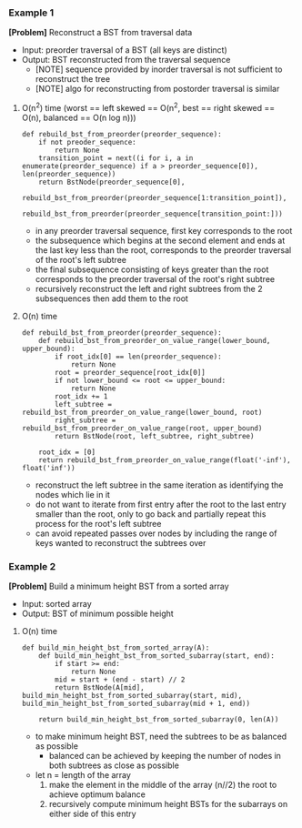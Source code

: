 ### Example 1
**[Problem]** Reconstruct a BST from traversal data
- Input: preorder traversal of a BST (all keys are distinct)
- Output: BST reconstructed from the traversal sequence
    + [NOTE] sequence provided by inorder traversal is not sufficient to reconstruct the tree
    + [NOTE] algo for reconstructing from postorder traversal is similar 

1. O(n<sup>2</sup>) time (worst == left skewed == O(n<sup>2</sup>, best == right skewed == O(n), balanced == O(n log n)))
    ```
    def rebuild_bst_from_preorder(preorder_sequence):
        if not preoder_sequence:
            return None
        transition_point = next((i for i, a in enumerate(preorder_sequence) if a > preorder_sequence[0]), len(preorder_sequence))
        return BstNode(preorder_sequence[0], 
                rebuild_bst_from_preorder(preorder_sequence[1:transition_point]), 
                rebuild_bst_from_preorder(preorder_sequence[transition_point:]))
    ```

    - in any preorder traversal sequence, first key corresponds to the root
    - the subsequence which begins at the second element and ends at the last key less than the root, corresponds to the preorder traversal of the root's left subtree
    - the final subsequence consisting of keys greater than the root corresponds to the preorder traversal of the root's right subtree
    - recursively reconstruct the left and right subtrees from the 2 subsequences then add them to the root

2. O(n) time
    ```
    def rebuild_bst_from_preorder(preorder_sequence):
        def rebuild_bst_from_preorder_on_value_range(lower_bound, upper_bound):
            if root_idx[0] == len(preorder_sequence):
                return None
            root = preorder_sequence[root_idx[0]]
            if not lower_bound <= root <= upper_bound:
                return None
            root_idx += 1
            left_subtree = rebuild_bst_from_preorder_on_value_range(lower_bound, root)
            right_subtree = rebuild_bst_from_preorder_on_value_range(root, upper_bound)
            return BstNode(root, left_subtree, right_subtree)
        
        root_idx = [0]
        return rebuild_bst_from_preorder_on_value_range(float('-inf'), float('inf'))
    ```
    - reconstruct the left subtree in the same iteration as identifying the nodes which lie in it
    - do not want to iterate from first entry after the root to the last entry smaller than the root, only to go back and partially repeat this process for the root's left subtree
    - can avoid repeated passes over nodes by including the range of keys wanted to reconstruct the subtrees over

### Example 2 
**[Problem]** Build a minimum height BST from a sorted array
- Input: sorted array
- Output: BST of minimum possible height

1. O(n) time
    ```
    def build_min_height_bst_from_sorted_array(A):
        def build_min_height_bst_from_sorted_subarray(start, end):
            if start >= end:
                return None
            mid = start + (end - start) // 2
            return BstNode(A[mid], build_min_height_bst_from_sorted_subarray(start, mid), build_min_height_bst_from_sorted_subarray(mid + 1, end))
        
        return build_min_height_bst_from_sorted_subarray(0, len(A))
    ```
    - to make minimum height BST, need the subtrees to be as balanced as possible
        + balanced can be achieved by keeping the number of nodes in both subtrees as close as possible
    - let n = length of the array
        1. make the element in the middle of the array (n//2) the root to achieve optimum balance
        2. recursively compute minimum height BSTs for the subarrays on either side of this entry 
    
